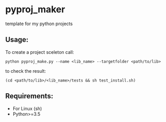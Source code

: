 # pyproj_maker
template for my python projects

## Usage:

To create a project sceleton call:

    python pyproj_make.py --name <lib_name> --targetfolder <path/to/lib>

to check the result:

    (cd <path/to/lib>/<lib_name>/tests && sh test_install.sh)

## Requirements:

   * For Linux (sh)
   * Python>=3.5

